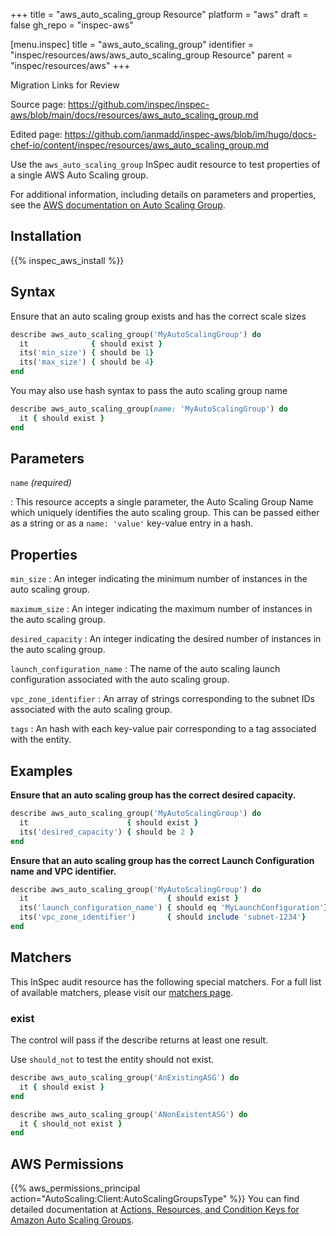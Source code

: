 +++
title = "aws_auto_scaling_group Resource"
platform = "aws"
draft = false
gh_repo = "inspec-aws"

[menu.inspec]
title = "aws_auto_scaling_group"
identifier = "inspec/resources/aws/aws_auto_scaling_group Resource"
parent = "inspec/resources/aws"
+++

<div class="admonition-note">
<p class="admonition-note-title">Migration Links for Review</p>
<div class="admonition-note-text">
<p>Source page: <a href="https://github.com/inspec/inspec-aws/blob/main/docs/resources/aws_auto_scaling_group.md">https://github.com/inspec/inspec-aws/blob/main/docs/resources/aws_auto_scaling_group.md</a></p>
<p>Edited page: <a href="https://github.com/ianmadd/inspec-aws/blob/im/hugo/docs-chef-io/content/inspec/resources/aws_auto_scaling_group.md">https://github.com/ianmadd/inspec-aws/blob/im/hugo/docs-chef-io/content/inspec/resources/aws_auto_scaling_group.md</a></p>
</div>
</div>


Use the `aws_auto_scaling_group` InSpec audit resource to test properties of a single AWS Auto Scaling group.

For additional information, including details on parameters and properties, see the [AWS documentation on Auto Scaling Group](https://docs.aws.amazon.com/autoscaling/ec2/userguide/AutoScalingGroup.html).

## Installation

{{% inspec_aws_install %}}

## Syntax

Ensure that an auto scaling group exists and has the correct scale sizes

```ruby
describe aws_auto_scaling_group('MyAutoScalingGroup') do
  it              { should exist }
  its('min_size') { should be 1}
  its('max_size') { should be 4}
end  
```

You may also use hash syntax to pass the auto scaling group name

```ruby
describe aws_auto_scaling_group(name: 'MyAutoScalingGroup') do
  it { should exist }
end
```

## Parameters

`name` _(required)_

: This resource accepts a single parameter, the Auto Scaling Group Name which uniquely identifies the auto scaling group. 
  This can be passed either as a string or as a `name: 'value'` key-value entry in a hash.

## Properties

`min_size`
: An integer indicating the minimum number of instances in the auto scaling group.

`maximum_size`
: An integer indicating the maximum number of instances in the auto scaling group.

`desired_capacity`
: An integer indicating the desired  number of instances in the auto scaling group.

`launch_configuration_name`
: The name of the auto scaling launch configuration associated with the auto scaling group.

`vpc_zone_identifier`
: An array of strings corresponding to the subnet IDs associated with the auto scaling group.

`tags`
: An hash with each key-value pair corresponding to a tag associated with the entity.

## Examples

**Ensure that an auto scaling group has the correct desired capacity.**

```ruby
describe aws_auto_scaling_group('MyAutoScalingGroup') do
  it                      { should exist }
  its('desired_capacity') { should be 2 }
end  
```

**Ensure that an auto scaling group has the correct Launch Configuration name and VPC identifier.**

```ruby
describe aws_auto_scaling_group('MyAutoScalingGroup') do
  it                               { should exist }
  its('launch_configuration_name') { should eq 'MyLaunchConfiguration'}
  its('vpc_zone_identifier')       { should include 'subnet-1234'}
end  
```

## Matchers

This InSpec audit resource has the following special matchers. For a full list of available matchers, please visit our [matchers page](https://www.inspec.io/docs/reference/matchers/).

### exist

The control will pass if the describe returns at least one result.

Use `should_not` to test the entity should not exist.

```ruby
describe aws_auto_scaling_group('AnExistingASG') do
  it { should exist }
end
```

```ruby
describe aws_auto_scaling_group('ANonExistentASG') do
  it { should_not exist }
end
```

## AWS Permissions

{{% aws_permissions_principal action="AutoScaling:Client:AutoScalingGroupsType" %}}
You can find detailed documentation at [Actions, Resources, and Condition Keys for Amazon Auto Scaling Groups](https://docs.aws.amazon.com/autoscaling/ec2/userguide/control-access-using-iam.html).

